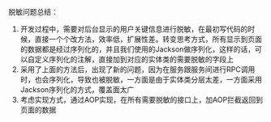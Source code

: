 脱敏问题总结：

1. 开发过程中，需要对后台显示的用户关键信息进行脱敏，在最初写代码的时候，直接一个个改方法，效率低，扩展性差。转变思考方式，所有显示到页面的数据都是经过序列化的，并且我们使用的Jackson做序列化，这样的话，可以自定义序列化的注解，直接加到对应的实体类的需要脱敏的字段上
2. 采用了上面的方法后，出现了新的问题，因为在服务跟服务间进行RPC调用时，也会序列化，导致也被脱敏，一方面是由于实体类分层太差，一方面采用Jackson序列化的方式，覆盖面太广
3. 考虑实现方式，通过AOP实现，在所有需要脱敏的接口上，加AOP拦截返回到页面的数据